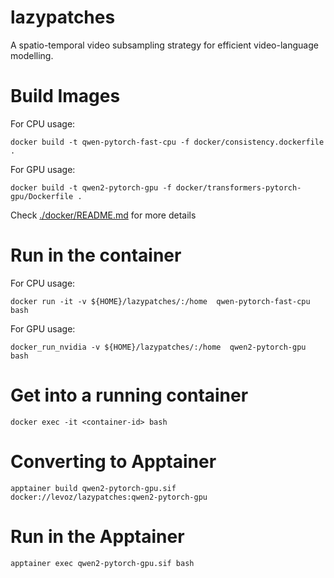 # lazypatches
A spatio-temporal video subsampling strategy for efficient video-language modelling. 



# Build Images

For CPU usage: 

```docker build -t qwen-pytorch-fast-cpu -f docker/consistency.dockerfile .```


For GPU usage:

```docker build -t qwen2-pytorch-gpu -f docker/transformers-pytorch-gpu/Dockerfile .```

Check [./docker/README.md](./docker/README.md) for more details


# Run in the container

For CPU usage: 

```docker run -it -v ${HOME}/lazypatches/:/home  qwen-pytorch-fast-cpu bash```


For GPU usage:

```docker_run_nvidia -v ${HOME}/lazypatches/:/home  qwen2-pytorch-gpu bash```

# Get into a running container

```docker exec -it <container-id> bash```


# Converting to Apptainer

```apptainer build qwen2-pytorch-gpu.sif  docker://levoz/lazypatches:qwen2-pytorch-gpu```

# Run in the Apptainer

```apptainer exec qwen2-pytorch-gpu.sif bash```




